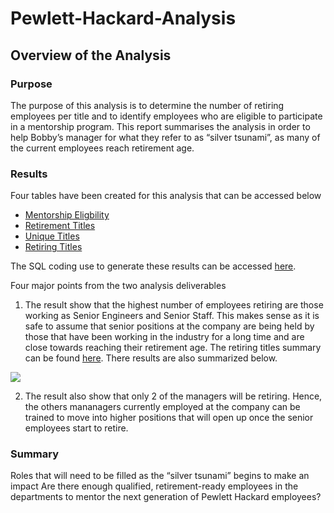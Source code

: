 # Pewlett-Hackard-Analysis

## Overview of the Analysis

### Purpose
The purpose of this analysis is to determine the number of retiring employees per title and to identify employees who are eligible to participate in a mentorship program. This report summarises the analysis in order to help Bobby’s manager for what they refer to as “silver tsunami”, as many of the current employees reach retirement age. 

### Results
Four tables have been created for this analysis that can be accessed below


* [Mentorship Eligbility](https://github.com/shayanafzal/Pewlett-Hackard-Analysis/blob/09a7bb9114e1a0a2a29104cade0764985adc0057/Data/mentorship_eligibilty.csv)
* [Retirement Titles](https://github.com/shayanafzal/Pewlett-Hackard-Analysis/blob/09a7bb9114e1a0a2a29104cade0764985adc0057/Data/retirement_titles.csv)
* [Unique Titles](https://github.com/shayanafzal/Pewlett-Hackard-Analysis/blob/09a7bb9114e1a0a2a29104cade0764985adc0057/Data/unique_titles.csv)
* [Retiring Titles](https://github.com/shayanafzal/Pewlett-Hackard-Analysis/blob/09a7bb9114e1a0a2a29104cade0764985adc0057/Data/retiring_titles.csv)

The SQL coding use to generate these results can be accessed [here](https://github.com/shayanafzal/Pewlett-Hackard-Analysis/blob/09a7bb9114e1a0a2a29104cade0764985adc0057/Pewlett-Hackard-Analysis-Challenge%20Code.sql).

Four major points from the two analysis deliverables

1. The result show that the highest number of employees retiring are those working as Senior Engineers and Senior Staff. This makes sense as it is safe to assume that senior positions at the company are being held by those that have been working in the industry for a long time and are close towards reaching their retirement age. The retiring titles summary can be found [here](https://github.com/shayanafzal/Pewlett-Hackard-Analysis/blob/8124dba37867c14516415d4acba45fdebc7eca1a/Data/retiring_titles.csv). There results are also summarized below.

![](https://github.com/shayanafzal/Pewlett-Hackard-Analysis/blob/d104a75e417f38aba3401e87c4858dab86c77a39/Screen%20Shots/Retiring_Titles.png)

2. The result also show that only 2 of the managers will be retiring. Hence, the others mananagers currently employed at the company can be trained to move into higher positions that will open up once the senior employees start to retire.




### Summary
Roles that will need to be filled as the “silver tsunami” begins to make an impact
Are there enough qualified, retirement-ready employees in the departments to mentor the next generation of Pewlett Hackard employees?
